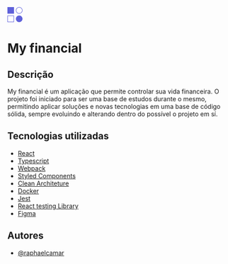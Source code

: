 
![Logo](/public/img/logo.png)


# My financial 

## Descrição
My financial é um aplicação que permite controlar sua vida financeira. O projeto foi iniciado para ser uma base de estudos durante o mesmo, permitindo aplicar soluções e novas tecnologias em uma base de código sólida, sempre evoluindo e alterando dentro do possível o projeto em sí.

## Tecnologias utilizadas

- <a href="[doc:introduction](https://pt-br.reactjs.org/)" target="_blank">React</a>
- <a href="[doc:introduction](https://www.typescriptlang.org/)" target="_blank">Typescript</a>
- <a href="[doc:introduction](https://webpack.js.org/)" target="_blank">Webpack</a>
- <a href="[doc:introduction](https://styled-components.com/)" target="_blank">Styled Components</a>
- <a href="[doc:introduction](https://blog.cleancoder.com/uncle-bob/2012/08/13/the-clean-architecture.html)" target="_blank">Clean Architeture</a>
- <a href="[doc:introduction](https://www.docker.com/)" target="_blank">Docker</a>
- <a href="[doc:introduction](https://jestjs.io/pt-BR/)" target="_blank">Jest</a>
- <a href="[doc:introduction](https://testing-library.com/docs/react-testing-library/intro/)" target="_blank">React testing Library</a>
- <a href="[doc:introduction](https://www.figma.com/)" target="_blank">Figma</a>

## Autores
- [@raphaelcamar](https://www.github.com/raphaelcamar)
